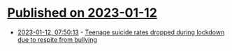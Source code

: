 # [Published on 2023-01-12](index.md)

* [2023-01-12, 07:50:13](https://news.ycombinator.com/item?id=34350433) - [Teenage suicide rates dropped during lockdown due to respite from bullying](https://www.economist.com/graphic-detail/2023/01/10/why-did-teenage-suicides-decline-during-americas-first-covid-19-lockdowns)
